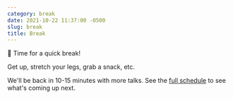 ```yaml
---
category: break
date: 2021-10-22 11:37:00 -0500
slug: break
title: Break
---
```


🚶 Time for a quick break!

Get up, stretch your legs, grab a snack, etc.

 We'll be back in 10-15 minutes with more talks. See the [full schedule](https://2021.djangocon.us/talks/) to see what's coming up next.